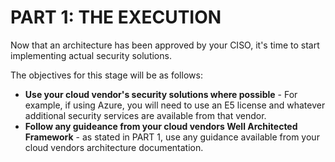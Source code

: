 # PART 1: THE EXECUTION

Now that an architecture has been approved by your CISO, it's time to start implementing actual security solutions.

The objectives for this stage will be as follows:

- **Use your cloud vendor's security solutions where possible** - For example, if using Azure, you will need to use an E5 license and whatever additional security services are available from that vendor.
- **Follow any guideance from your cloud vendors Well Architected Framework** - as stated in PART 1, use any guidance available from your cloud vendors architecture documentation.

